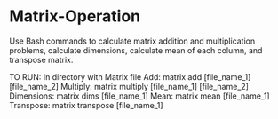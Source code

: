 # Matrix-Operation
Use Bash commands to calculate matrix addition and multiplication problems, calculate dimensions, calculate mean of each column, and transpose matrix.

TO RUN:
In directory with Matrix file
  Add:        matrix add [file_name_1] [file_name_2]
  Multiply:   matrix multiply [file_name_1] [file_name_2]
  Dimensions: matrix dims [file_name_1]
  Mean:       matrix mean [file_name_1]
  Transpose:  matrix transpose [file_name_1]
